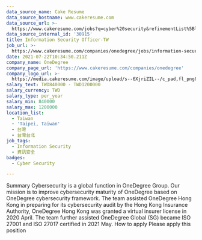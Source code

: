 ```yaml
---
data_source_name: Cake Resume
data_source_hostname: www.cakeresume.com
data_source_url: >-
  https://www.cakeresume.com/jobs?q=cyber%20security&refinementList%5Blang_name%5D%5B0%5D=English&refinementList%5Bsalary_type%5D=per_year&range%5Bsalary_range%5D%5Bmin%5D=1000000
data_source_internal_id: '30915'
title: Information Security Officer-TW
job_url: >-
  https://www.cakeresume.com/companies/onedegree/jobs/information-security-officer-tw
date: 2021-07-22T10:34:50.211Z
company_name: OneDegree
company_page_url: 'https://www.cakeresume.com/companies/onedegree'
company_logo_url: >-
  https://media.cakeresume.com/image/upload/s--6XjriZIL--/c_pad,fl_png8,h_200,w_200/v1642045226/dn9ctblwuesbjr2edfkx.png
salary_text: TWD840000 - TWD1200000
salary_currency: TWD
salary_type: per_year
salary_min: 840000
salary_max: 1200000
location_list:
  - Taiwan
  - 'Taipei, Taiwan'
  - 台灣
  - 台灣台北
job_tags:
  - Information Security
  - 資訊安全
badges:
  - Cyber Security

---
```


Summary Cybersecurity is a global function in OneDegree Group. Our mission is to improve cybersecurity maturity of OneDegree based on OneDegree cybersecurity framework. The team assisted OneDegree Hong Kong in preparing for its cybersecurity audit by the Hong Kong Insurance Authority, OneDegree Hong Kong was granted a virtual insurer license in 2020 April. The team further assisted OneDegree Global (SG) became ISO 27001 and ISO 27017 certified in 2021 May. How to apply Please apply this position